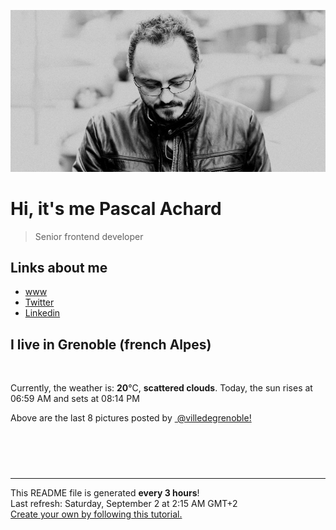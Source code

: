 ![Pascal Achard](./images/photo-pascal-achard.jpg)
# Hi, it's me Pascal Achard
> Senior frontend developer

## Links about me
- [www](https://www.pascal-achard.com)
- [Twitter](https://twitter.com/botmaster)
- [Linkedin](http://www.linkedin.com/in/pascal-achard)


## I live in Grenoble (french Alpes)
<img src="https://openweathermap.org/img/wn/03n@2x.png" alt="">

Currently, the weather is: **20**°C, **scattered clouds**.
Today, the sun rises at 06:59 AM and sets at 08:14 PM

Above are the last 8 pictures posted by <a href="https://www.instagram.com/villedegrenoble/" target="_blank"><img alt="" src="https://upload.wikimedia.org/wikipedia/commons/thumb/e/e7/Instagram_logo_2016.svg/1024px-Instagram_logo_2016.svg.png" width="20"/> @villedegrenoble!</a>

<p style="display: flex; flex-wrap: wrap; gap: 20px;">
        <img src="https://cdn1.picuki.com/hosted-by-instagram/q/0exhNuNYnjBGZDHIdN5WmL9I2Pk2GAlRNecaS7j0nyZiNxIsbHWB58ltwdev%7C%7CDlyKw1oASyLfzhi7YwiWVRWZFR5PULWTbaOSThW76WfU4Cl1jdl85Jkk7w3LHIeYXau9cstOzjYMTIfQeoEH%7C%7Cb2rvUW+%7C%7C7wbTYNpi2TNLxCyQlWotfpUrJy9ZRzt52U1h+189JldAJZ+jtvdBFundPZlTIeAf3+Idp1orN2S%7C%7CkKhtAKv6K%7C%7C1SO2ECMseW16GX6Rv5+HoOAAuiDpYGhpqzjheKc4EEMWggiqljQYlKEtjImqFaxVgfM2m7ODCmMDUjFKiCU%7C%7Ck8SqtgLsSUHv3EBQnjeel%7C%7CW+eqN29qrRI9GfXfa9%7C%7CzPXQeD4FrZqbVkaGfr7XnDKCMWFPvt1l9l7JqwW5ku751WHU7Hjmhx0WWMepWGuKstWBcKTx5C3+3ON2j%7C%7Cd9VNt.jpeg" alt="" width="200"/>
        <img src="https://cdn1.picuki.com/hosted-by-instagram/q/0exhNuNYnjBGZDHIdN5WmL9I2Pk2GAlRNecaS7j0nyZiNxIsbHWB58ltwdGn%7C%7CDh6Kwh9HS+Lfzhi4ogvUV5UZFdzNUPeTryPSTpc6qWZV4Cm1Ddj%7C%7CJZhkL49K3IeY36t9sMrOzjYMTIfQeoEH%7C%7Cb2rvUV%7C%7CPPwajIFuDWWNOUtzCVG%7C%7CMm0X51wm8Rm3ayEv0Pxto0%7C%7CNylL9XkgKQcursrV%7C%7CndbEvL+M4Byp6JzSPkCj9ND1OHtpCa5BTB7Kzs4KD6chYTJnLMM1yWwcxs560aNYogDEEJNkEWP8RM1v9EPp7TzN916+98ZkIGRT2UFAjsm8lJhmMntxxzsbkSt9HtI9TLH+JGpZM0g85%7C%7CVCOSFXNe+%7C%7CnLkXvzQEe0cdns6L+%7C%7CaHg7Zc8ShQcdcy90bOqscgAqWtjmzd4%7C%7Cn1RcsXDcZ1mDd.jpeg" alt="" width="200"/>
        <img src="https://cdn1.picuki.com/hosted-by-instagram/q/0exhNuNYnjBGZDHIdN5WmL9I2Pk2GAlRNucaS7j0nyZiNxIsbHWB58ltwdev%7C%7CDlyKw1oASyLfzhi7IgvWF1VZFR5PUfWSryPTjtX5qiQV4Ch1zBm959lnb40LX0eY3Wr9sAsOzjYMTIfQeoEH%7C%7Cb2rvUW+%7C%7C7wbTYNpi2TNLxCyQlWotfpUrJy9ZRzt52U1h+189JldAJZ+jtvdBFundPZlTIeAf3+Idp1orN2S%7C%7CkKhtAKv6K81SO2ECMseW16GX6Rv5+HoOAAuiDpYGhpqzLheKc4EEMWggiitB0dn64lnpO2N6xV5t1stIqECmMDUjFKiCU%7C%7Ck8SqtgLsSUHv3EBQnjeel%7C%7CW+eqN29qrRI9KPb9f57g%7C%7CjZOPPTLdIank5EuaHdHvNCqGyX9tmvtNdFqhZxX2TozSvVr3Vmhx0WWMepWGvXMUoBcKTx5C3+3ON2j%7C%7Cd9VNt.jpeg" alt="" width="200"/>
        <img src="https://cdn1.picuki.com/hosted-by-instagram/q/0exhNuNYnjBGZDHIdN5WmL9I2Pk2GAlRNucaS7j0nyZiNxIsbHWB58ltwdev%7C%7CDlyKw1oASyLfzhh5IMiVV5VZFR5PE3cTrGKTjtc6q+ZXICr0jFu9pVkk7o2Kn0cZH6u8sAsOzjYMTIfQeoEH%7C%7Cb2rvUW+%7C%7C7wbTYNpi2TNLxCyQlWotfpUrJy9ZRzt52U1h+189JldAJZ+jtvdBFundPZlTIeAf3+Idp1orN2S%7C%7CkKhtAKv6K81SO2ECMseW16GX6Rv5+HoOAAuiDpYGhpqzfheKc4EEMWggjv7iYAtZkXkIz3BaxVgK1tnvLzCmMDUjFKiCU%7C%7Ck8SqtgLsSUHv3EBQnjeel%7C%7CW+eqN29qrRI9erft6%7C%7ClSmWb4SIJbwUDFsNV%7C%7CObR031Kd69VZ9ssppMHeJe2E20yjGrYr%7C%7CVmhx0WWMepWLbW7MjBcKTx5C3+3ON2j%7C%7Cd9VNt.jpeg" alt="" width="200"/>
        <img src="https://cdn1.picuki.com/hosted-by-instagram/q/0exhNuNYnjBGZDHIdN5WmL9I2Pk2GAlRNecaS7j0nyZiNxIsbHWB58ltwdGn%7C%7CDh6Kwh9HS+Lfzhg54MjVlhUZFtyNEzaS7WKSTlX56maUYCk2jRn9p5gnbcxKHIWZHev88MlOzjYMTIfQeoEH%7C%7Cb2rvUT+vvwbTYNpi2TNLxCyQlWotfpUrJy9ZRzt52U1h+189JldAJZ+jtvdBFundPZlTIeAf3+Idp1orN2S%7C%7CkKhtAKv6K%7C%7C1SO2ECMseW16GX6Rv5+HoOAAuiDpYGhpqzjheKc4EEMWggi%7C%7C5TUZ5Y4JpKuwI6xVga476Kf5CmMDUjFKiCU%7C%7Ck8SqtQLsSUHv3EBQnjeel%7C%7CW+eqN29qrRI9G+Wvzm+izWWuPyEa9ARXkAFc%7C%7CGdQ34Ltq+N+9pop4XLt0Yzm6H9TTsS4LFmhx0WWMepWfeWrcnBcKTx5C3+3ON2j%7C%7Cd9VNt.jpeg" alt="" width="200"/>
        <img src="https://cdn1.picuki.com/hosted-by-instagram/q/0exhNuNYnjBGZDHIdN5WmL9I2Pk2GAlRNecaS7j0nyZiNxIsbHWB58ltwdev%7C%7CDlyKw1oASyLfzln4IMtUVpUZFR4NELdTLWJRTxS7KyaUYCh1jNi9JFplbw9L3wdY3Kn9cdDCnicKyVHDe0AUqinq+sJ+OXvaTYFuDKXNLQT9zJBpY6uSKVKz8J13bHR1Bv9vdBhGy5CoiVxfA8XrN7loi5XVfrjJs9zt6B6CLEAnchRpr6gnSu5X2soeGpwWT6ars3+ke08hiL8KWRooieYSaoEIEQd3E2240Bou5YnvoixFbU19cRglbORSWIKAk1ElkVtwIOctgLsSSaq3EEPlC2GhLy5L652mbT2B8uXQvHg3QDwP539WYpcVVcwAazcR3vJK9CaVu19h6F8P7VU43Gd9g+2WpGy0xYsUmFs1WGqWcM2fPOe+7yt9iqIgG7b9FE=.jpeg" alt="" width="200"/>
        <img src="https://cdn1.picuki.com/hosted-by-instagram/q/0exhNuNYnjBGZDHIdN5WmL9I2Pk2GAlRNucaS7j0nyZiNxIsbHWB58ltwdev%7C%7CDlyKw1oASyLfzll44spVF1WZFR4PEHeTLGPSjdR56qcUoCh1DFg8pZilrg0JHUbbXKm9cEpOzjYMTIfQeoEH%7C%7Cb2rvUW8PvwbTIBpi2TMLBCyQlWotfpUrJy9ZRzt52U1h+189JldAJZ+jtvdBFundPZlTIeAf3+Idp1orN2S%7C%7CkKhtAKv6K81SO2ECMseW16GX6Rv5+HoOAAuiDpYGhpqzfheKc4EEMWggjqn1s0lqN4ir2RO6xVge4hl4WPCmMDUjFKiCU%7C%7Ck8SqtgLsSUHv3EBQnjeel%7C%7CW+eqN29qrRI9CPRfzKlSiSZZzIEKp4eWAsMu7cVEzSJ%7C%7CaJX8l+29xLJqt+gGnnySCvYYPzmhx0WWMepWLYVcsgBcKTx5C3+3ON2j%7C%7Cd9VNt.jpeg" alt="" width="200"/>
        <img src="https://cdn1.picuki.com/hosted-by-instagram/q/0exhNuNYnjBGZDHIdN5WmL9I2Pk2GAlRNucaS7j0nyZiNxIsbHWB58ltwdev%7C%7CDlyKw1oASyLfzll44sqVFRWZFR4PEHeTbCJTD5d7ayRUoCk2zxn95Vllrs9KnwebHKm%7C%7C8soOzjYMTIfQeoEH%7C%7Cbx7a8Koru5A2MGo1zRMrBC0GAG4fy3UPI7mslm3ayEv0Pxto0%7C%7CNylL9XkgKQcursrV%7C%7CndYEvL+M4Byp6JzSPkCj9ND1OHtpCa5BTB7Kz44KD6chYTJnLNOqDHxXBhsw2WebogDdhpJgnK68RM1v9EPp7TzN916+N8ZkIGRT2UFAjsm8lJhmMntxxzsbkO6+FkD7EryxqeHYPsqoLP0KeCkbdju6AjVZbDkBLhJSEIhCvbxe2jwCOOxQcdcy90bOq1t9HiUtjmzd4%7C%7Cn1RcsXDcZ1mDd.jpeg" alt="" width="200"/>
</p>

------------
<p>This README file is generated <b>every 3 hours</b>!
    <br />Last refresh: Saturday, September 2 at 2:15 AM GMT+2
    <br /><a href="https://medium.com/@th.guibert/how-to-create-a-self-updating-readme-md-for-your-github-profile-f8b05744ca91">Create your own by following this tutorial.</a>
</p>
<p><a href="https://github.com/botmaster/botmaster/actions/workflows/main.yaml"><img alt="" src="https://github.com/botmaster/botmaster/actions/workflows/main.yaml/badge.svg" /></a></p>

